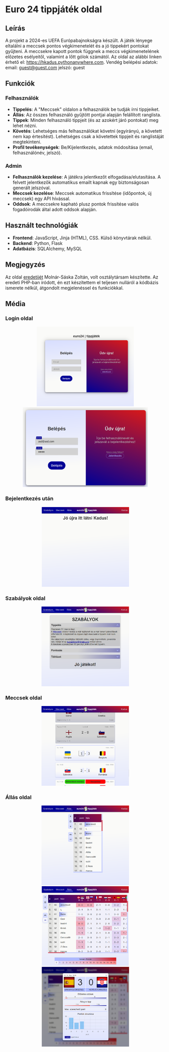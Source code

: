 
# Euro 24 tippjáték oldal
## Leírás

A projekt a 2024-es UEFA Európabajnokságra készült. A játék lényege eltalálni a meccsek pontos végkimenetelét és a jó tippekért pontokat gyűjteni.
A meccsekre kapott pontok függnek a meccs végkimenetelének előzetes esélyeitől, valamint a lőtt gólok számától.
Az oldal az alábbi linken érhető el: <https://hkadus.pythonanywhere.com>.
Vendég belépési adatok:
email: guest@guest.com
jelszó: guest

## Funkciók

### Felhasználók
- **Tippelés**: A "Meccsek" oldalon a felhasználók be tudják írni tippjeiket.
- **Állás**: Az összes felhasználó gyűjtött pontjai alapján felállított ranglista.
- **Tippek**: Minden felhasználó tippjeit (és az azokért járó pontokat) meg lehet nézni.
- **Követés**: Lehetséges más felhasználókat követni (egyirányú, a követett nem kap értesítést). Lehetséges csak a követettek tippjeit és ranglistáját megtekinteni.
- **Profil tevékenységek**: Be/Kijelentkezés, adatok módosítása (email, felhasználónév, jelszó).

### Admin
- **Felhasználók kezelése**: A játékra jelentkezőt elfogadása/elutasítása. A felvett jelentkezők automatikus emailt kapnak egy biztonságosan generált jelszóval.
- **Meccsek kezelése**: Meccsek automatikus frissítése (időpontok, új meccsek) egy API hívással.
- **Oddsok**: A meccsekre kapható plusz pontok frissítése valós fogadóirodák által adott oddsok alapján.

## Használt technológiák
- **Frontend**: JavaScript, Jinja (HTML), CSS. Külső könyvtárak nélkül.
- **Backend**: Python, Flask
- **Adatbázis**: SQLAlchemy, MySQL

## Megjegyzés
Az oldal [eredetijét](http://molnar-saska.hu/) Molnár-Sáska Zoltán, volt osztálytársam készítette. Az eredeti PHP-ban íródott, én ezt készítettem el teljesen nulláról a kódbázis ismerete nélkül, átgondolt megjelenéssel és funkciókkal.

## Média
### Login oldal
<p align="middle">
   <img src="media/login.PNG" height="250">
   <img src="media/login_filled.PNG" height="250">
</p>

### Bejelentkezés után
<p align="middle">
   <img src="media/udv.PNG" height="250">
</p>

### Szabályok oldal
<p align="middle">
   <img src="media/szabalyok.PNG" height="250">
</p>

### Meccsek oldal
<p align="middle">
   <img src="media/meccsek.PNG" height="250">
</p>

### Állás oldal
<p align="middle">
   <img src="media/allas1.PNG" height="250">
   <img src="media/allas2.PNG" height="250">
   <img src="media/allas3.PNG" height="250">
</p>

